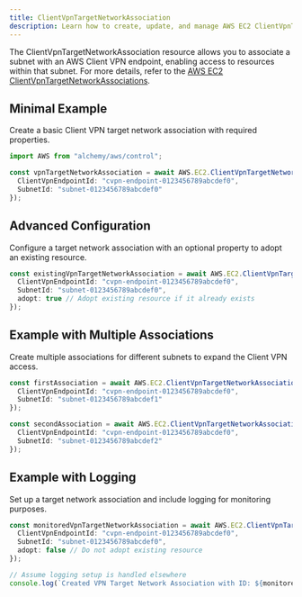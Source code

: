 ```yaml
---
title: ClientVpnTargetNetworkAssociation
description: Learn how to create, update, and manage AWS EC2 ClientVpnTargetNetworkAssociations using Alchemy Cloud Control.
---
```



The ClientVpnTargetNetworkAssociation resource allows you to associate a subnet with an AWS Client VPN endpoint, enabling access to resources within that subnet. For more details, refer to the [AWS EC2 ClientVpnTargetNetworkAssociations](https://docs.aws.amazon.com/ec2/latest/userguide/).

## Minimal Example

Create a basic Client VPN target network association with required properties.

```ts
import AWS from "alchemy/aws/control";

const vpnTargetNetworkAssociation = await AWS.EC2.ClientVpnTargetNetworkAssociation("vpnAssociation", {
  ClientVpnEndpointId: "cvpn-endpoint-0123456789abcdef0",
  SubnetId: "subnet-0123456789abcdef0"
});
```

## Advanced Configuration

Configure a target network association with an optional property to adopt an existing resource.

```ts
const existingVpnTargetNetworkAssociation = await AWS.EC2.ClientVpnTargetNetworkAssociation("existingVpnAssociation", {
  ClientVpnEndpointId: "cvpn-endpoint-0123456789abcdef0",
  SubnetId: "subnet-0123456789abcdef0",
  adopt: true // Adopt existing resource if it already exists
});
```

## Example with Multiple Associations

Create multiple associations for different subnets to expand the Client VPN access.

```ts
const firstAssociation = await AWS.EC2.ClientVpnTargetNetworkAssociation("firstAssociation", {
  ClientVpnEndpointId: "cvpn-endpoint-0123456789abcdef0",
  SubnetId: "subnet-0123456789abcdef1"
});

const secondAssociation = await AWS.EC2.ClientVpnTargetNetworkAssociation("secondAssociation", {
  ClientVpnEndpointId: "cvpn-endpoint-0123456789abcdef0",
  SubnetId: "subnet-0123456789abcdef2"
});
```

## Example with Logging

Set up a target network association and include logging for monitoring purposes.

```ts
const monitoredVpnTargetNetworkAssociation = await AWS.EC2.ClientVpnTargetNetworkAssociation("monitoredVpnAssociation", {
  ClientVpnEndpointId: "cvpn-endpoint-0123456789abcdef0",
  SubnetId: "subnet-0123456789abcdef0",
  adopt: false // Do not adopt existing resource
});

// Assume logging setup is handled elsewhere
console.log(`Created VPN Target Network Association with ID: ${monitoredVpnTargetNetworkAssociation.id}`);
```
